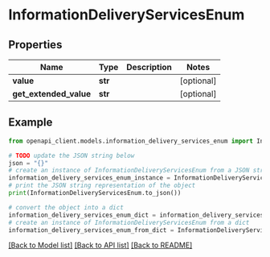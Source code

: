 # InformationDeliveryServicesEnum


## Properties

Name | Type | Description | Notes
------------ | ------------- | ------------- | -------------
**value** | **str** |  | [optional] 
**get_extended_value** | **str** |  | [optional] 

## Example

```python
from openapi_client.models.information_delivery_services_enum import InformationDeliveryServicesEnum

# TODO update the JSON string below
json = "{}"
# create an instance of InformationDeliveryServicesEnum from a JSON string
information_delivery_services_enum_instance = InformationDeliveryServicesEnum.from_json(json)
# print the JSON string representation of the object
print(InformationDeliveryServicesEnum.to_json())

# convert the object into a dict
information_delivery_services_enum_dict = information_delivery_services_enum_instance.to_dict()
# create an instance of InformationDeliveryServicesEnum from a dict
information_delivery_services_enum_from_dict = InformationDeliveryServicesEnum.from_dict(information_delivery_services_enum_dict)
```
[[Back to Model list]](../README.md#documentation-for-models) [[Back to API list]](../README.md#documentation-for-api-endpoints) [[Back to README]](../README.md)


